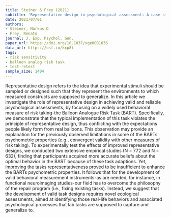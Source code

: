 ```yaml
---
title: Steiner & Frey (2021)
subtitle: 'Representative design in psychological assessment: A case study using the Balloon Analogue Risk Task (BART).'
date: 2021/07/01
authors:
- Steiner, Markus D
- Frey, Renato
journal: J. Exp. Psychol. Gen.
paper_url: https://doi.org/10.1037/xge0001036
data_url: https://osf.io/kxp8t
tags:
- risk sensitivity
- balloon analog risk task
- test-retest
sample_size: 1404
---
```


Representative design refers to the idea that experimental stimuli should be sampled or designed such that they represent the environments to which measured constructs are supposed to generalize. In this article we investigate the role of representative design in achieving valid and reliable psychological assessments, by focusing on a widely used behavioral measure of risk taking-the Balloon Analogue Risk Task (BART). Specifically, we demonstrate that the typical implementation of this task violates the principle of representative design, thus conflicting with the expectations people likely form from real balloons. This observation may provide an explanation for the previously observed limitations in some of the BARTs psychometric properties (e.g., convergent validity with other measures of risk taking). To experimentally test the effects of improved representative designs, we conducted two extensive empirical studies (N = 772 and N = 632), finding that participants acquired more accurate beliefs about the optimal behavior in the BART because of these task adaptions. Yet, improving the tasks representativeness proved to be insufficient to enhance the BARTs psychometric properties. It follows that for the development of valid behavioral measurement instruments-as are needed, for instance, in functional neuroimaging studies-our field has to overcome the philosophy of the repair program (i.e., fixing existing tasks). Instead, we suggest that the development of valid task designs requires novel ecological assessments, aimed at identifying those real-life behaviors and associated psychological processes that lab tasks are supposed to capture and generalize to.
